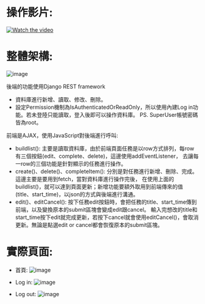 # 操作影片:
[![Watch the video](https://github.com/Joyang0419/Django_Restful_Todolist/blob/master/images/index.png)](https://youtu.be/7TyU7m7ZeoU)

# 整體架構:
![image](https://github.com/Joyang0419/Django_Restful_Todolist/blob/master/images/architecture.png)

後端的功能使用Django REST framework
- 資料庫進行新增、讀取、修改、刪除。
- 設定Permission機制為IsAuthenticatedOrReadOnly，所以使用內建Log in功能。若未登陸只能讀取，登入後即可以操作資料庫。
PS. SuperUser帳號密碼皆為root。

前端是AJAX，使用JavaScript對後端進行呼叫:
- buildlist(): 主要是讀取資料庫，由於前端頁面任務是以row方式排列，每row有三個按鈕(edit、complete、delete)，這邊使用addEventListener，
去讓每一row的三個功能是針對顯示的任務進行操作。
- create()、delete()、completeItem(): 分別是對任務進行新增、刪除、完成。這邊主要是要用到fetch，當對資料庫進行操作完後，
在使用上面的buildlist()，就可以達到頁面更新；新增功能要額外取用到前端傳來的值(title、start_time)，以json的方式與後端進行溝通。
- edit()、editCancel(): 按下任務edit按鈕時，會把任務的title、start_time傳到前端，以及變換原本的submit區塊會變成edit跟cancel。
輸入完想改的title和start_time按下edit就完成更新，若按下cancel就會使用editCancel()，會取消更新。無論是點選edit or cancel都會恢復原本的submit區塊。

# 實際頁面:
- 首頁:
![image](https://github.com/Joyang0419/Django_Restful_Todolist/blob/master/images/index.png)

- Log in:
![image](https://github.com/Joyang0419/Django_Restful_Todolist/blob/master/images/login.png)

- Log out: 
![image](https://github.com/Joyang0419/Django_Restful_Todolist/blob/master/images/logout.png)
